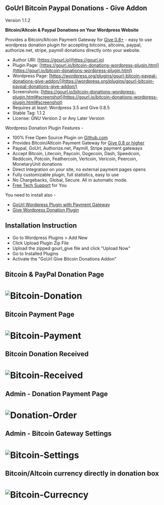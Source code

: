 
GoUrl Bitcoin Paypal Donations - Give Addon
-----------------------------------------------------------

Version 1.1.2

**Bitcoin/Altcoin & Paypal Donations on Your Wordpress Website**

Provides a Bitcoin/Altcoin Payment Gateway for [Give 0.8+](https://wordpress.org/plugins/give/) - easy to use wordpress donation plugin for accepting bitcoins, altcoins, paypal, authorize.net, stripe, paymill donations directly onto your website.


* Author URI: [https://gourl.io](https://gourl.io)
* Plugin Page: [https://gourl.io/bitcoin-donations-wordpress-plugin.html](https://gourl.io/bitcoin-donations-wordpress-plugin.html)
* Wordpress Page: [https://wordpress.org/plugins/gourl-bitcoin-paypal-donations-give-addon/](https://wordpress.org/plugins/gourl-bitcoin-paypal-donations-give-addon/)
* Screenshots: [https://gourl.io/bitcoin-donations-wordpress-plugin.html#screenshot](https://gourl.io/bitcoin-donations-wordpress-plugin.html#screenshot)
* Requires at least: Wordpress 3.5 and Give 0.8.5
* Stable Tag: 1.1.2
* License: GNU Version 2 or Any Later Version


Wordpress Donation Plugin Features -

* 100% Free Open Source Plugin on [Github.com](https://github.com/cryptoapi/Bitcoin-Paypal-Donations-Wordpress)
* Provides Bitcoin/Altcoin Payment Gateway for [Give 0.8 or higher](https://wordpress.org/plugins/give/)
* Paypal, GoUrl, Authorize.net, Paymill, Stripe payment gateways
* Accept Bitcoin, Litecoin, Paycoin, Dogecoin, Dash, Speedcoin, Reddcoin, Potcoin, Feathercoin, Vertcoin, Vericoin, Peercoin, MonetaryUnit donations
* Direct Integration on your site, no external payment pages opens
* Fully customizable plugin, full statistics, easy to use
* No Chargebacks, Global, Secure. All in automatic mode.
* [Free Tech Support](https://gourl.io/view/contact/Contact_Us.html) for You

You need to install also - 

* [GoUrl Wordpress Plugin with Payment Gateway](https://wordpress.org/plugins/gourl-bitcoin-payment-gateway-paid-downloads-membership/)
* [Give Wordpress Donation Plugin](https://wordpress.org/plugins/give/)



Installation Instruction
----------------
* Go to Wordpress Plugins > Add New
* Click Upload Plugin Zip File
* Upload the zipped gourl_give file and click "Upload Now"
* Go to Installed Plugins
* Activate the "GoUrl Give Bitcoin Donations Addon"

  
  
Bitcoin & PayPal Donation Page
-----------------
# ![Bitcoin-Donation](https://gourl.io/images/give/screenshot-1.png)


Bitcoin Payment Page
-----------------
# ![Bitcoin-Payment](https://gourl.io/images/give/screenshot-2.png)


Bitcoin Donation Received
-----------------
# ![Bitcoin-Received](https://gourl.io/images/give/screenshot-3.png)


Admin - Donation Payment Page
-----------------
# ![Donation-Order](https://gourl.io/images/give/screenshot-4.png)


Admin - Bitcoin Gateway Settings
-----------------
# ![Bitcoin-Settings](https://gourl.io/images/give/screenshot-5.png)


Bitcoin/Altcoin currency directly in donation box
-----------------
# ![Bitcoin-Currecncy](https://gourl.io/images/give/screenshot-6.png)

 